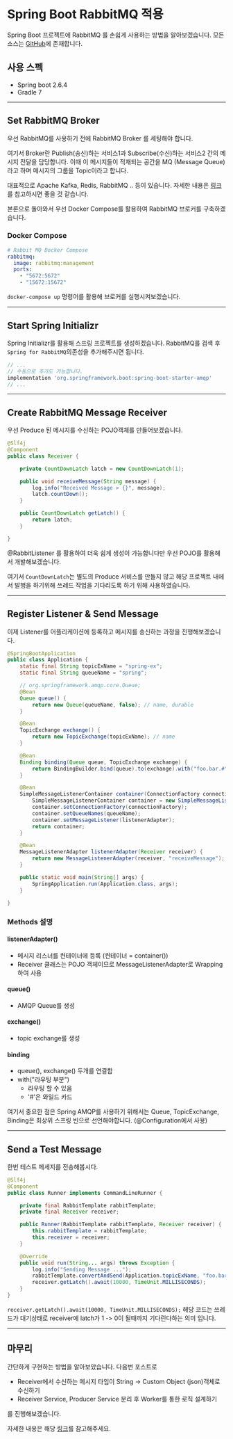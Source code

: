 # Spring Boot RabbitMQ 적용

Spring Boot 프로젝트에 RabbitMQ 를 손쉽게 사용하는 방법을 알아보겠습니다.
모든 소스는 [GitHub](https://github.com/mdjoo0810/spring-rabbitmq-amqp)에 존재합니다.

## 사용 스펙
- Spring boot 2.6.4
- Gradle 7

---
## Set RabbitMQ Broker
우선 RabbitMQ를 사용하기 전에 RabbitMQ Broker 를 세팅해야 합니다.

여기서 Broker란 Publish(송신)하는 서비스1과 Subscribe(수신)하는 서비스2 간의 메시지 전달을 담당합니다. 이때 이 메시지들이 적재되는 공간을 MQ (Message Queue)라고 하며 메시지의 그룹을 Topic이라고 합니다.

대표적으로 Apache Kafka, Redis, RabbitMQ .. 등이 있습니다.
자세한 내용은 [링크](https://ademcatamak.medium.com/what-is-message-broker-4f6698c73089)를 참고하시면 좋을 것 같습니다.


본론으로 돌아와서 우선 Docker Compose를 활용하여 RabbitMQ 브로커를 구축하겠습니다.

### Docker Compose
```yml
# Rabbit MQ Docker Compose
rabbitmq:
  image: rabbitmq:management
  ports:
    - "5672:5672"
    - "15672:15672"
```

`docker-compose up` 명령어를 활용해 브로커를 실행시켜보겠습니다.


---
## Start Spring Initializr
Spring Initializr를 활용해 스프링 프로젝트를 생성하겠습니다.
RabbitMQ를 검색 후 `Spring for RabbitMQ`의존성을 추가해주시면 됩니다.

```gradle
// ...
// 수동으로 추가도 가능합니다.
implementation 'org.springframework.boot:spring-boot-starter-amqp'
// ...
```

---
## Create RabbitMQ Message Receiver
우선 Produce 된 메시지를 수신하는 POJO객체를 만들어보겠습니다.

```java
@Slf4j
@Component
public class Receiver {

    private CountDownLatch latch = new CountDownLatch(1);

    public void receiveMessage(String message) {
        log.info("Received Message > {}", message);
        latch.countDown();
    }

    public CountDownLatch getLatch() {
        return latch;
    }

}
```
@RabbitListener 를 활용하여 더욱 쉽게 생성이 가능합니다만 우선 POJO를 활용해서 개발해보겠습니다.

여기서 `CountDownLatch`는 별도의 Produce 서비스를 만들지 않고 해당 프로젝트 내에서 발행을 하기위해 쓰레드 작업을 기다리도록 하기 위해 사용하였습니다.

---
## Register Listener & Send Message
이제 Listener를 어플리케이션에 등록하고 메시지를 송신하는 과정을 진행해보겠습니다.

```java
@SpringBootApplication
public class Application {
    static final String topicExName = "spring-ex";
    static final String queueName = "spring";

    // org.springframework.amqp.core.Queue;
    @Bean
    Queue queue() {
        return new Queue(queueName, false); // name, durable
    }

    @Bean
    TopicExchange exchange() {
        return new TopicExchange(topicExName); // name
    }

    @Bean
    Binding binding(Queue queue, TopicExchange exchange) {
        return BindingBuilder.bind(queue).to(exchange).with("foo.bar.#"); //routingKey
    }

    @Bean
    SimpleMessageListenerContainer container(ConnectionFactory connectionFactory, MessageListenerAdapter listenerAdapter) {
        SimpleMessageListenerContainer container = new SimpleMessageListenerContainer();
        container.setConnectionFactory(connectionFactory);
        container.setQueueNames(queueName);
        container.setMessageListener(listenerAdapter);
        return container;
    }

    @Bean
    MessageListenerAdapter listenerAdapter(Receiver receiver) {
        return new MessageListenerAdapter(receiver, "receiveMessage"); // defaultListenerMethod
    }

    public static void main(String[] args) {
        SpringApplication.run(Application.class, args);
    }

}
```
### Methods 설명
#### listenerAdapter()
- 메시지 리스너를 컨테이너에 등록 (컨테이너 = container())
- Receiver 클래스는 POJO 객체이므로 MessageListenerAdapter로 Wrapping 하여 사용

#### queue()
- AMQP Queue를 생성

#### exchange()
- topic exchange를 생성

#### binding
- queue(), exchange() 두개를 연결함
- with("라우팅 부분")
  - 라우팅 할 수 있음
  - '#'은 와일드 카드

여기서 중요한 점은 Spring AMQP를 사용하기 위해서는 Queue, TopicExchange, Binding은 최상위 스프링 빈으로 선언해야합니다. (@Configuration에서 사용)

---
## Send a Test Message
한번 테스트 메세지를 전송해봅시다.
```java
@Slf4j
@Component
public class Runner implements CommandLineRunner {

    private final RabbitTemplate rabbitTemplate;
    private final Receiver receiver;

    public Runner(RabbitTemplate rabbitTemplate, Receiver receiver) {
        this.rabbitTemplate = rabbitTemplate;
        this.receiver = receiver;
    }

    @Override
    public void run(String... args) throws Exception {
        log.info("Sending Message ...");
        rabbitTemplate.convertAndSend(Application.topicExName, "foo.bar.baz", "Hello from RabbitMQ!");
        receiver.getLatch().await(10000, TimeUnit.MILLISECONDS);
    }
}
```

`receiver.getLatch().await(10000, TimeUnit.MILLISECONDS);` 해당 코드는 쓰레드가 대기상태로 receiver에 latch가 1 -> 0이 될때까지 기다린다하는 의미 입니다.

---
## 마무리

간단하게 구현하는 방법을 알아보았습니다.
다음번 포스트로

- Receiver에서 수신하는 메시지 타입이 String -> Custom Object (json)객체로 수신하기
- Receiver Service, Producer Service 분리 후 Worker를 통한 로직 설계하기

를 진행해보겠습니다.

자세한 내용은 해당
[링크](https://docs.spring.io/spring-amqp/docs/current/reference/html/)를 참고해주세요.